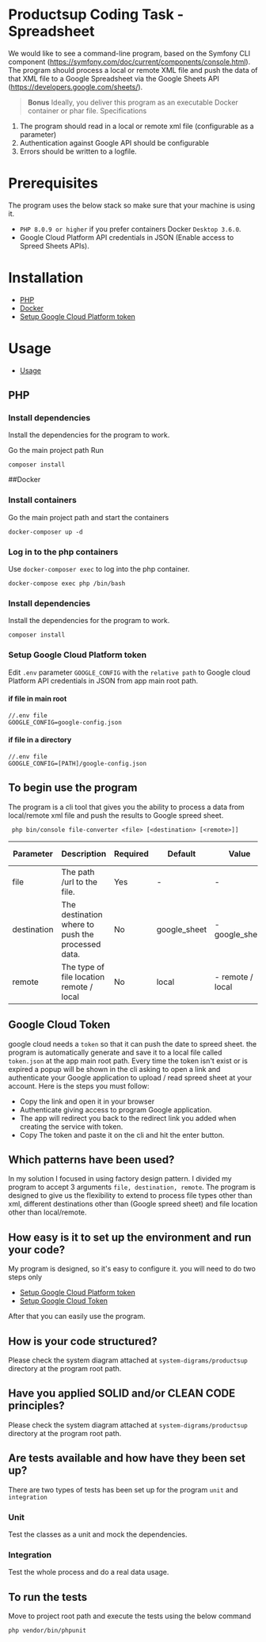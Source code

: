 # Productsup Coding Task - Spreadsheet

We would like to see a command-line program, based on the Symfony CLI component (https://symfony.com/doc/current/components/console.html). The program should process a local or remote XML file and push the data of that XML file to a Google Spreadsheet via the Google Sheets API (https://developers.google.com/sheets/).

> **Bonus**
> Ideally, you deliver this program as an executable Docker container or phar file. Specifications

1. The program should read in a local or remote xml file (configurable as a parameter)
2. Authentication against Google API should be configurable
3. Errors should be written to a logfile.

# Prerequisites
The program uses the below stack so make sure that your machine is using it.
- `PHP 8.0.9 or higher` if you prefer containers Docker `Desktop 3.6.0`.
- Google Cloud Platform API credentials in JSON (Enable access to Spreed Sheets APIs).

# Installation
- [PHP](#php)
- [Docker](#Docker)
- [Setup Google Cloud Platform token](#setup-google-cloud-platform-token)

# Usage
- [Usage](#to-begin-use-the-program)

## PHP
### Install dependencies
Install the dependencies for the program to work.

Go the main project path
Run
```
composer install
```

##Docker
### Install containers
Go the main project path and start the containers
```
docker-composer up -d
```
### Log in to the php containers
Use `docker-composer exec` to log into the php container.
```
docker-compose exec php /bin/bash
```
### Install dependencies
Install the dependencies for the program to work.
```
composer install
```

### Setup Google Cloud Platform token
Edit `.env` parameter `GOOGLE_CONFIG` with the `relative path` to Google cloud Platform API credentials in JSON from app main root path.
#### if file in main root
```
//.env file
GOOGLE_CONFIG=google-config.json
```
#### if file in a directory 
```
//.env file
GOOGLE_CONFIG=[PATH]/google-config.json
```

## To begin use the program
The program is a cli tool that gives you the ability to process a data from local/remote xml file and push the results to Google spreed sheet.

```
 php bin/console file-converter <file> [<destination> [<remote>]]
```

| Parameter   | Description                                       | Required | Default      | Value            | Data type |
|-------------|---------------------------------------------------|----------|--------------|------------------|-----------|
| file        | The path /url to the file.                        |    Yes   |      -       |        -         |   string  |
| destination | The destination where to push the processed data. |    No    | google_sheet |  - google_sheet  |   string  |
| remote      | The type of file location remote / local          |    No    |     local    | - remote / local |   string  |

## Google Cloud Token
google cloud needs a `token` so that it can push the date to spreed sheet. the program is automatically generate and save it to a local file called `token.json` at the app main root path.
Every time the token isn't exist or is expired a popup will be shown in the cli asking to open a link and authenticate your Google application to upload / read spreed sheet at your account. 
Here is the steps you must follow:
- Copy the link and open it in your browser
- Authenticate giving access to program Google application.
- The app will redirect you back to the redirect link you added when creating the service with token.
- Copy The token and paste it on the cli and hit the enter button.

## Which patterns have been used?
In my solution I focused in using factory design pattern. I divided my program to accept 3 arguments 
`file, destination, remote`.
The program is designed to give us the flexibility to extend to process file types other than xml, different destinations other than (Google spreed sheet) and file location other than local/remote.

## How easy is it to set up the environment and run your code?
My program is designed, so it's easy to configure it. you will need to do two steps only
- [Setup Google Cloud Platform token](#setup-google-cloud-platform-token)
- [Setup Google Cloud Token](#google-cloud-token)

After that you can easily use the program.

## How is your code structured?
Please check the system diagram attached at `system-digrams/productsup` directory at the program root path.

## Have you applied SOLID and/or CLEAN CODE principles?
Please check the system diagram attached at `system-digrams/productsup` directory at the program root path.

##  Are tests available and how have they been set up?
There are two types of tests has been set up for the program `unit` and `integration` 
### Unit
Test the classes as a unit and mock the dependencies.
### Integration
Test the whole process and do a real data usage.

## To run the tests
Move to project root path and execute the tests using the below command
```
php vendor/bin/phpunit 
```


